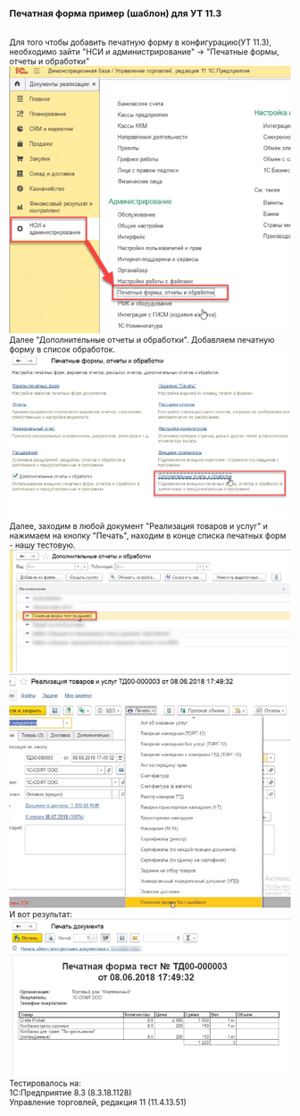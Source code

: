 <h3>Печатная форма пример (шаблон) для УТ 11.3</h3> </br>
Для того чтобы добавить печатную форму в конфигурацию(УТ 11.3), необходимо зайти "НСИ и администрирование" -> "Печатные формы, отчеты и обработки" </br>
<img src="print_form_1.jpg" alt="print_form_1"> </br>
Далее "Дополнительные отчеты и обработки". Добавляем печатную форму в список обработок. </br>
<img src="print_form_2.jpg" alt="print_form_2"> </br>
Далее, заходим в любой документ "Реализация товаров и услуг" и нажимаем на кнопку "Печать", находим в конце списка печатных форм - нашу тестовую.  </br>
<img src="print_form_3.jpg" alt="print_form_3"> </br>
<img src="print_form_4.jpg" alt="print_form_4"> </br>
И вот результат: 
<img src="print_form_5.jpg" alt="print_form_5"> </br>
Тестировалось на:</br>
1С:Предприятие 8.3 (8.3.18.1128)</br>
Управление торговлей, редакция 11 (11.4.13.51) </br>
